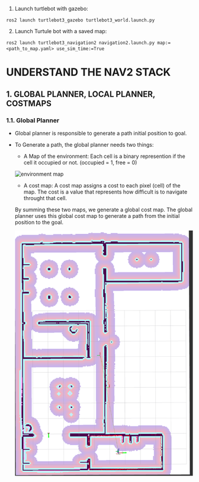 1. Launch turtlebot with gazebo:
```
ros2 launch turtlebot3_gazebo turtlebot3_world.launch.py
```

2. Launch Turtule bot with a saved map:
```
ros2 launch turtlebot3_navigation2 navigation2.launch.py map:=<path_to_map.yaml> use_sim_time:=True
```

# UNDERSTAND THE NAV2 STACK
## 1. GLOBAL PLANNER, LOCAL PLANNER, COSTMAPS
### 1.1. Global Planner
- Global planner is responsible to generate a path initial position to goal.
- To Generate a path, the global planner needs two things:
    - A Map of the environment: Each cell is a binary represention if the cell it occupied or not. (occupied = 1, free = 0)
     
     ![environment map](../assets/images/Nav2/my_map.png, "environment map")

    - A cost map:
        A cost map assigns a cost to each pixel (cell) of the map. The cost is a value that represents how difficult is to navigate throught that cell.
     
        [cost map]: <img src="../assets/images/Nav2/cost_map.png" width="400">


    By summing these two maps, we generate a global cost map. The global planner uses this global cost map to generate a path from the initial position to the goal.
    
    ![global cost map](../assets/images/Nav2/global_cost_map.png)

